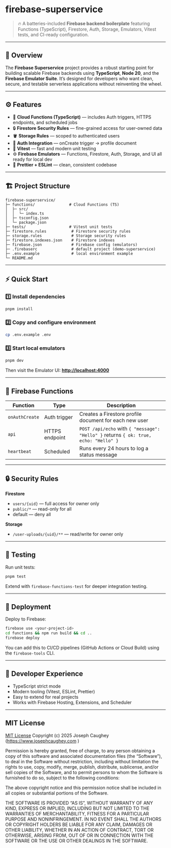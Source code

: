 # firebase-superservice

> 🔥 A batteries-included **Firebase backend boilerplate** featuring Functions (TypeScript), Firestore, Auth, Storage, Emulators, Vitest tests, and CI-ready configuration.

---

## 🧠 Overview

The **Firebase Superservice** project provides a robust starting point for building scalable Firebase backends using **TypeScript**, **Node 20**, and the **Firebase Emulator Suite**. It’s designed for developers who want clean, secure, and testable serverless applications without reinventing the wheel.

---

## ⚙️ Features

* 🚀 **Cloud Functions (TypeScript)** — includes Auth triggers, HTTPS endpoints, and scheduled jobs
* 🔒 **Firestore Security Rules** — fine-grained access for user-owned data
* 🪣 **Storage Rules** — scoped to authenticated users
* 🧩 **Auth Integration** — onCreate trigger → profile document
* 🧪 **Vitest** — fast and modern unit testing
* ⚙️ **Firebase Emulators** — Functions, Firestore, Auth, Storage, and UI all ready for local dev
* 🧼 **Prettier + ESLint** — clean, consistent codebase

---

## 🏗️ Project Structure

```
firebase-superservice/
├─ functions/               # Cloud Functions (TS)
│  ├─ src/
│  │  └─ index.ts
│  ├─ tsconfig.json
│  └─ package.json
├─ tests/                   # Vitest unit tests
├─ firestore.rules           # Firestore security rules
├─ storage.rules             # Storage security rules
├─ firestore.indexes.json    # Firestore indexes
├─ firebase.json             # Firebase config (emulators)
├─ .firebaserc               # default project (demo-superservice)
├─ .env.example              # local environment example
└─ README.md
```

---

## ⚡ Quick Start

### 1️⃣ Install dependencies

```bash
pnpm install
```

### 2️⃣ Copy and configure environment

```bash
cp .env.example .env
```

### 3️⃣ Start local emulators

```bash
pnpm dev
```

Then visit the Emulator UI: **[http://localhost:4000](http://localhost:4000)**

---

## 🔧 Firebase Functions

| Function       | Type           | Description                                                                          |
| -------------- | -------------- | ------------------------------------------------------------------------------------ |
| `onAuthCreate` | Auth trigger   | Creates a Firestore profile document for each new user                               |
| `api`          | HTTPS endpoint | `POST /api/echo` with `{ "message": "Hello" }` returns `{ ok: true, echo: "Hello" }` |
| `heartbeat`    | Scheduled      | Runs every 24 hours to log a status message                                          |

---

## 🔒 Security Rules

**Firestore**

* `users/{uid}` — full access for owner only
* `public/*` — read-only for all
* default — deny all

**Storage**

* `/user-uploads/{uid}/**` — read/write for owner only

---

## 🧪 Testing

Run unit tests:

```bash
pnpm test
```

Extend with `firebase-functions-test` for deeper integration testing.

---

## 🚀 Deployment

Deploy to Firebase:

```bash
firebase use <your-project-id>
cd functions && npm run build && cd ..
firebase deploy
```

You can add this to CI/CD pipelines (GitHub Actions or Cloud Build) using the `firebase-tools` CLI.

---

## 🧰 Developer Experience

* TypeScript strict mode
* Modern tooling (Vitest, ESLint, Prettier)
* Easy to extend for real projects
* Works with Firebase Hosting, Extensions, and Scheduler

---

## MIT License

[MIT License](./LICENSE) Copyright (c) 2025 Joseph Caughey (https://www.josephcaughey.com
)

Permission is hereby granted, free of charge, to any person obtaining a copy
of this software and associated documentation files (the “Software”), to deal
in the Software without restriction, including without limitation the rights
to use, copy, modify, merge, publish, distribute, sublicense, and/or sell
copies of the Software, and to permit persons to whom the Software is
furnished to do so, subject to the following conditions:

The above copyright notice and this permission notice shall be included in
all copies or substantial portions of the Software.

THE SOFTWARE IS PROVIDED “AS IS”, WITHOUT WARRANTY OF ANY KIND, EXPRESS OR
IMPLIED, INCLUDING BUT NOT LIMITED TO THE WARRANTIES OF MERCHANTABILITY,
FITNESS FOR A PARTICULAR PURPOSE AND NONINFRINGEMENT. IN NO EVENT SHALL THE
AUTHORS OR COPYRIGHT HOLDERS BE LIABLE FOR ANY CLAIM, DAMAGES OR OTHER
LIABILITY, WHETHER IN AN ACTION OF CONTRACT, TORT OR OTHERWISE, ARISING FROM,
OUT OF OR IN CONNECTION WITH THE SOFTWARE OR THE USE OR OTHER DEALINGS IN
THE SOFTWARE.
